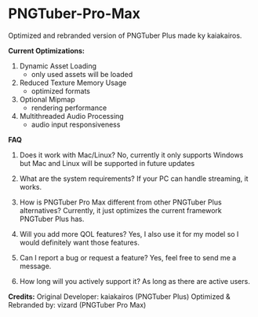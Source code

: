 # PNGTuber-Pro-Max
Optimized and rebranded version of PNGTuber Plus made ky kaiakairos.

**Current Optimizations:**
1. Dynamic Asset Loading
   - only used assets will be loaded
2. Reduced Texture Memory Usage
   - optimized formats
3. Optional Mipmap
   - rendering performance
4. Multithreaded Audio Processing
   - audio input responsiveness

**FAQ**
1. Does it work with Mac/Linux?
No, currently it only supports Windows but Mac and Linux will be supported in future updates

2. What are the system requirements?
If your PC can handle streaming, it works.

3. How is PNGTuber Pro Max different from other PNGTuber Plus alternatives?
Currently, it just optimizes the current framework PNGTuber Plus has.

4. Will you add more QOL features?
Yes, I also use it for my model so I would definitely want those features.

5. Can I report a bug or request a feature?
Yes, feel free to send me a message.

6. How long will you actively support it?
As long as there are active users.

**Credits:**
Original Developer: kaiakairos (PNGTuber Plus)
Optimized & Rebranded by: vizard (PNGTuber Pro Max)
